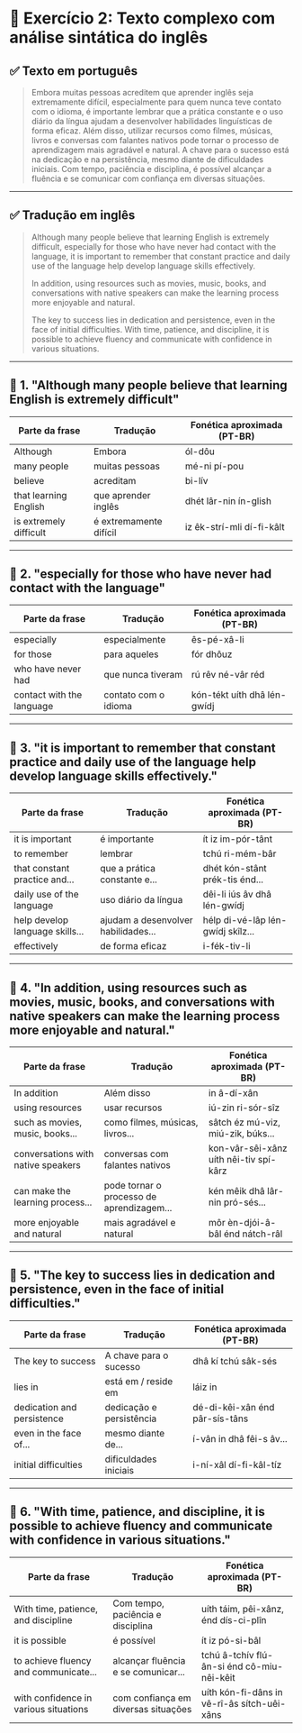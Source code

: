 # 📝 Exercício 2: Texto complexo com análise sintática do inglês

## ✅ Texto em português

> Embora muitas pessoas acreditem que aprender inglês seja extremamente difícil, especialmente para quem nunca teve contato com o idioma, é importante lembrar que a prática constante e o uso diário da língua ajudam a desenvolver habilidades linguísticas de forma eficaz. Além disso, utilizar recursos como filmes, músicas, livros e conversas com falantes nativos pode tornar o processo de aprendizagem mais agradável e natural. A chave para o sucesso está na dedicação e na persistência, mesmo diante de dificuldades iniciais. Com tempo, paciência e disciplina, é possível alcançar a fluência e se comunicar com confiança em diversas situações.

---

## ✅ Tradução em inglês

> Although many people believe that learning English is extremely difficult, especially for those who have never had contact with the language, it is important to remember that constant practice and daily use of the language help develop language skills effectively.  
>
> In addition, using resources such as movies, music, books, and conversations with native speakers can make the learning process more enjoyable and natural.  
>
> The key to success lies in dedication and persistence, even in the face of initial difficulties. With time, patience, and discipline, it is possible to achieve fluency and communicate with confidence in various situations.

---

## 🔹 1. "Although many people believe that learning English is extremely difficult"

| Parte da frase            | Tradução                           | Fonética aproximada (PT-BR)       |
|---------------------------|-------------------------------------|-----------------------------------|
| Although                  | Embora                              | ól-dôu                            |
| many people               | muitas pessoas                      | mé-ni pí-pou                      |
| believe                   | acreditam                           | bi-lív                            |
| that learning English     | que aprender inglês                 | dhét lâr-nin ín-glish             |
| is extremely difficult    | é extremamente difícil              | iz êk-strí-mli dí-fi-kâlt         |

---

## 🔹 2. "especially for those who have never had contact with the language"

| Parte da frase            | Tradução                                | Fonética aproximada (PT-BR)       |
|---------------------------|------------------------------------------|-----------------------------------|
| especially                | especialmente                           | ês-pé-xâ-li                       |
| for those                 | para aqueles                            | fór dhôuz                         |
| who have never had        | que nunca tiveram                       | rú rêv né-vâr réd                 |
| contact with the language | contato com o idioma                    | kón-tékt uíth dhâ lén-gwídj       |

---

## 🔹 3. "it is important to remember that constant practice and daily use of the language help develop language skills effectively."

| Parte da frase                       | Tradução                                     | Fonética aproximada (PT-BR)              |
|-------------------------------------|-----------------------------------------------|------------------------------------------|
| it is important                     | é importante                                 | ít iz im-pór-tânt                        |
| to remember                         | lembrar                                      | tchú ri-mém-bâr                          |
| that constant practice and...       | que a prática constante e...                | dhét kón-stânt prék-tis énd...           |
| daily use of the language           | uso diário da língua                        | dêi-li iús âv dhâ lén-gwídj              |
| help develop language skills...     | ajudam a desenvolver habilidades...         | hélp di-vé-lâp lén-gwídj skîlz...        |
| effectively                         | de forma eficaz                             | i-fék-tiv-li                             |

---

## 🔹 4. "In addition, using resources such as movies, music, books, and conversations with native speakers can make the learning process more enjoyable and natural."

| Parte da frase                            | Tradução                                               | Fonética aproximada (PT-BR)           |
|-------------------------------------------|---------------------------------------------------------|----------------------------------------|
| In addition                               | Além disso                                              | in â-dí-xân                            |
| using resources                           | usar recursos                                           | iú-zin ri-sór-sîz                      |
| such as movies, music, books...           | como filmes, músicas, livros...                        | sâtch éz mú-viz, miú-zik, búks...      |
| conversations with native speakers        | conversas com falantes nativos                         | kon-vâr-sêi-xânz uíth nêi-tiv spí-kârz  |
| can make the learning process...          | pode tornar o processo de aprendizagem...              | kén mêik dhâ lâr-nin pró-sés...        |
| more enjoyable and natural                | mais agradável e natural                               | môr èn-djói-â-bâl énd nátch-râl         |

---

## 🔹 5. "The key to success lies in dedication and persistence, even in the face of initial difficulties."

| Parte da frase               | Tradução                                     | Fonética aproximada (PT-BR)       |
|------------------------------|-----------------------------------------------|-----------------------------------|
| The key to success           | A chave para o sucesso                       | dhâ kí tchú sâk-sés                |
| lies in                      | está em / reside em                          | láiz in                           |
| dedication and persistence   | dedicação e persistência                     | dé-di-kêi-xân énd pâr-sís-tâns     |
| even in the face of...       | mesmo diante de...                           | í-vân in dhâ fêi-s âv...           |
| initial difficulties         | dificuldades iniciais                        | i-ní-xâl dí-fi-kâl-tíz             |

---

## 🔹 6. "With time, patience, and discipline, it is possible to achieve fluency and communicate with confidence in various situations."

| Parte da frase                         | Tradução                                                | Fonética aproximada (PT-BR)             |
|----------------------------------------|----------------------------------------------------------|------------------------------------------|
| With time, patience, and discipline    | Com tempo, paciência e disciplina                       | uíth táim, pêi-xânz, énd dís-ci-plîn      |
| it is possible                         | é possível                                               | ít iz pó-si-bâl                          |
| to achieve fluency and communicate...  | alcançar fluência e se comunicar...                     | tchú â-tchív flú-ân-si énd cô-miu-nêi-kêit |
| with confidence in various situations  | com confiança em diversas situações                     | uíth kón-fi-dâns in vê-rî-âs sítch-uêi-xâns |

